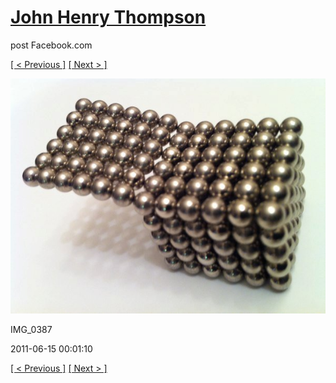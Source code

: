 # [John Henry Thompson](../README.md)
post Facebook.com

[[ < Previous ]](2011-06-15-4.md) [[ Next > ]](2011-06-15-6.md)

[![](../media/2011-06-15/Magnetic-Balls-IMG_0387.jpg)](../README.md)

IMG_0387

2011-06-15 00:01:10

[[ < Previous ]](2011-06-15-4.md) [[ Next > ]](2011-06-15-6.md)